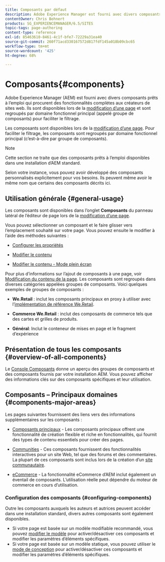 ```yaml
---
title: Composants par défaut
description: Adobe Experience Manager est fourni avec divers composants prêts à l’emploi qui fournissent des fonctionnalités complètes aux créateurs de sites web.
contentOwner: Chris Bohnert
products: SG_EXPERIENCEMANAGER/6.5/SITES
topic-tags: page-authoring
content-type: reference
exl-id: 85463610-8461-4c1f-bfe7-72229a31ea40
source-git-commit: 260f71acd330167572d817fdf145a018b09cbc65
workflow-type: tm+mt
source-wordcount: '425'
ht-degree: 68%

---
```


# Composants{#components}

Adobe Experience Manager (AEM) est fourni avec divers composants prêts à l’emploi qui procurent des fonctionnalités complètes aux créateurs de sites web. Ils sont disponibles lors de la [modification d’une page](/help/sites-authoring/editing-content.md) et sont regroupés par domaine fonctionnel principal (appelé groupe de composants) pour faciliter le filtrage.

Les composants sont disponibles lors de la [modification d’une page](/help/sites-authoring/editing-content.md). Pour faciliter le filtrage, les composants sont regroupés par domaine fonctionnel principal (c’est-à-dire par groupe de composants).

>[!NOTE]
>
>Cette section ne traite que des composants prêts à l’emploi disponibles dans une installation d’AEM standard.
>
>Selon votre instance, vous pouvez avoir développé des composants personnalisés explicitement pour vos besoins. Ils peuvent même avoir le même nom que certains des composants décrits ici.

## Utilisation générale {#general-usage}

Les composants sont disponibles dans l’onglet **Composants** du panneau latéral de l’éditeur de page lors de la [modification d’une page](/help/sites-authoring/editing-content.md).

Vous pouvez sélectionner un composant et le faire glisser vers l’emplacement souhaité sur votre page. Vous pouvez ensuite le modifier à l’aide des méthodes suivantes :

* [Configurer les propriétés](/help/sites-authoring/editing-page-properties.md)
* [Modifier le contenu](/help/sites-authoring/editing-content.md)

* [Modifier le contenu - Mode plein écran](/help/sites-authoring/editing-content.md#edit-content-full-screen-mode)

Pour plus d’informations sur l’ajout de composants à une page, voir [Modification du contenu de la page](/help/sites-authoring/editing-content.md).
Les composants sont regroupés dans diverses catégories appelées groupes de composants. Voici quelques exemples de groupes de composants :

* **We.Retail** : inclut les composants principaux en proxy à utiliser avec l’[implémentation de référence We.Retail](/help/sites-developing/we-retail.md).

* **Commerce We.Retail** : inclut des composants de commerce tels que des cartes et grilles de produits.

* **Général**: Inclut le conteneur de mises en page et le fragment d’expérience

## Présentation de tous les composants {#overview-of-all-components}

Le [Console Composants](/help/sites-authoring/default-components-console.md) donne un aperçu des groupes de composants et des composants fournis par votre installation AEM. Vous pouvez afficher des informations clés sur des composants spécifiques et leur utilisation.

## Composants – Principaux domaines {#components-major-areas}

Les pages suivantes fournissent des liens vers des informations supplémentaires sur les composants :

* [Composants principaux](https://experienceleague.adobe.com/docs/experience-manager-core-components/using/introduction.html?lang=fr) - Les composants principaux offrent une fonctionnalité de création flexible et riche en fonctionnalités, qui fournit des types de contenu essentiels pour créer des pages.

* [Communities](/help/communities/author-communities.md) - Ces composants fournissent des fonctionnalités interactives pour un site Web, tel que des forums et des commentaires. La plupart de ces composants sont inclus lors de la création d’un [site communautaire](/help/communities/overview.md).

* [eCommerce](/help/commerce/cif-classic/administering/ecommerce.md) - La fonctionnalité eCommerce d’AEM inclut également un éventail de composants. L’utilisation réelle peut dépendre du moteur de commerce en cours d’utilisation.

### Configuration des composants {#configuring-components}

Outre les composants auxquels les auteurs et autrices peuvent accéder dans une installation standard, divers autres composants sont également disponibles.

* Si votre page est basée sur un modèle modifiable recommandé, vous pouvez [modifier le modèle](/help/sites-authoring/templates.md) pour activer/désactiver ces composants et modifier les paramètres d’éléments spécifiques.
* Si votre page est basée sur un modèle statique, vous pouvez utiliser le [mode de conception](/help/sites-authoring/default-components-designmode.md#enable-disable-components) pour activer/désactiver ces composants et modifier les paramètres d’éléments spécifiques.
